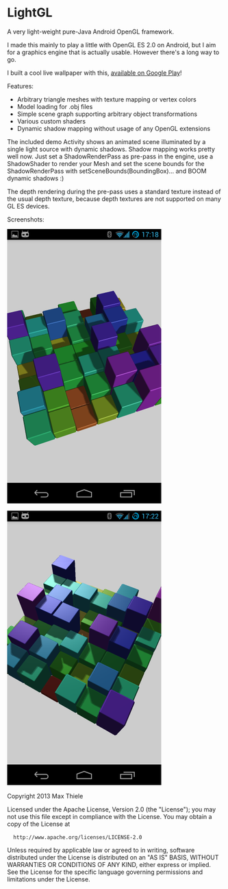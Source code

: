 LightGL
=======

A very light-weight pure-Java Android OpenGL framework.

I made this mainly to play a little with OpenGL ES 2.0 on Android, but I aim for a graphics engine
that is actually usable. However there's a long way to go.

I built a cool live wallpaper with this, 
[available on Google Play](http://github.github.com/github-flavored-markdown/sample_content.html)!

Features:
* Arbitrary triangle meshes with texture mapping or vertex colors
* Model loading for .obj files
* Simple scene graph supporting arbitrary object transformations
* Various custom shaders
* Dynamic shadow mapping without usage of any OpenGL extensions

The included demo Activity shows an animated scene illuminated by a single light source with dynamic shadows.
Shadow mapping works pretty well now. Just set a ShadowRenderPass as pre-pass in the engine, use a ShadowShader
to render your Mesh and set the scene bounds for the ShadowRenderPass with setSceneBounds(BoundingBox)... and BOOM
dynamic shadows :)

The depth rendering during the pre-pass uses a standard texture instead of the usual depth texture, because depth textures
are not supported on many GL ES devices.

Screenshots:

![Shadow Mapping 1](/docs/images/blocks1.png)

![Shadow Mapping 1](/docs/images/blocks2.png)




Copyright 2013 Max Thiele

   Licensed under the Apache License, Version 2.0 (the "License");
   you may not use this file except in compliance with the License.
   You may obtain a copy of the License at

      http://www.apache.org/licenses/LICENSE-2.0

   Unless required by applicable law or agreed to in writing, software
   distributed under the License is distributed on an "AS IS" BASIS,
   WITHOUT WARRANTIES OR CONDITIONS OF ANY KIND, either express or implied.
   See the License for the specific language governing permissions and
   limitations under the License.
